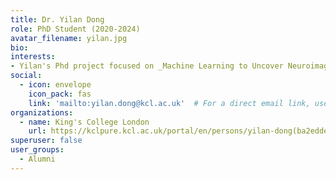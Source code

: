 ```yaml
---
title: Dr. Yilan Dong
role: PhD Student (2020-2024)
avatar_filename: yilan.jpg
bio:
interests:
- Yilan's Phd project focused on _Machine Learning to Uncover Neuroimaging Features of Autism_
social:
  - icon: envelope
    icon_pack: fas
    link: 'mailto:yilan.dong@kcl.ac.uk'  # For a direct email link, use "mailto:test@example.org".
organizations:
  - name: King's College London
    url: https://kclpure.kcl.ac.uk/portal/en/persons/yilan-dong(ba2edde9-27ea-4377-be9c-72070b663e6f).html
superuser: false
user_groups:
  - Alumni
---
```

